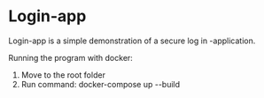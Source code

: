 # Login-app

Login-app is a simple demonstration of a secure log in -application.

Running the program with docker:
1. Move to the root folder
2. Run command:
   docker-compose up --build

